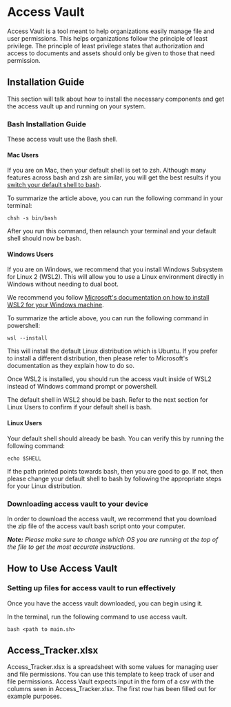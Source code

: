 # Access Vault

Access Vault is a tool meant to help organizations easily manage file and user permissions. This helps organizations follow the principle of least privilege. The principle of least privilege states that authorization and access to documents and assets should only be given to those that need permission.

## Installation Guide 

This section will talk about how to install the necessary components and get the access vault up and running on your system.

### Bash Installation Guide

These access vault use the Bash shell.

#### Mac Users

If you are on Mac, then your default shell is set to zsh. Although many features across bash and zsh are similar, you will get the best results if you [switch your default shell to bash](https://www.cyberciti.biz/faq/change-default-shell-to-bash-on-macos-catalina/).

To summarize the article above, you can run the following command in your terminal:

```chsh -s bin/bash```

After you run this command, then relaunch your terminal and your default shell should now be bash. 

#### Windows Users

If you are on Windows, we recommend that you install Windows Subsystem for Linux 2 (WSL2). This will allow you to use a Linux environment directly in Windows without needing to dual boot. 

We recommend you follow [Microsoft's documentation on how to install WSL2 for your Windows machine](https://learn.microsoft.com/en-us/windows/wsl/install). 

To summarize the article above, you can run the following command in powershell:

```wsl --install```

This will install the default Linux distribution which is Ubuntu. If you prefer to install a different distribution, then please refer to Microsoft's documentation as they explain how to do so. 

Once WSL2 is installed, you should run the access vault inside of WSL2 instead of Windows command prompt or powershell. 

The default shell in WSL2 should be bash. Refer to the next section for Linux Users to confirm if your default shell is bash.

#### Linux Users

Your default shell should already be bash. You can verify this by running the following command:

```echo $SHELL```

If the path printed points towards bash, then you are good to go. If not, then please change your default shell to bash by following the appropriate steps for your Linux distribution.

### Downloading access vault to your device

In order to download the access vault, we recommend that you download the zip file of the access vault bash script onto your computer.

***Note:** Please make sure to change which OS you are running at the top of the file to get the most accurate instructions.*

## How to Use Access Vault

### Setting up files for access vault to run effectively

Once you have the access vault downloaded, you can begin using it.

In the terminal, run the following command to use access vault.

```bash <path to main.sh>```


## Access_Tracker.xlsx

Access_Tracker.xlsx is a spreadsheet with some values for managing user and file permissions. You can use this template to keep track of user and file permissions. Access Vault expects input in the form of a csv with the columns seen in Access_Tracker.xlsx. The first row has been filled out for example purposes.
